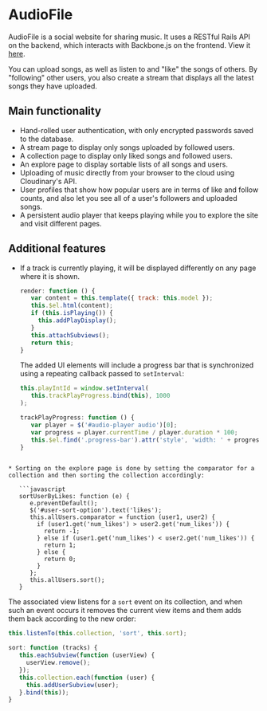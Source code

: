 # AudioFile
AudioFile is a social website for sharing music. It uses a RESTful Rails API on the 
backend, which interacts with Backbone.js on the frontend. View it [here](http://audio-file.us).

You can upload songs, as well as listen to and "like" the songs of others. By
"following" other users, you also create a stream that displays all the latest
songs they have uploaded.

## Main functionality
* Hand-rolled user authentication, with only encrypted passwords saved to the
database.
* A stream page to display only songs uploaded by followed users.
* A collection page to display only liked songs and followed users.
* An explore page to display sortable lists of all songs and users.
* Uploading of music directly from your browser to the cloud using Cloudinary's
API.
* User profiles that show how popular users are in terms of like and follow
counts, and also let you see all of a user's followers and uploaded songs.
* A persistent audio player that keeps playing while you to explore the site and 
visit different pages.

## Additional features
* If a track is currently playing, it will be displayed differently on any page 
where it is shown.

   ```javascript
   render: function () {
      var content = this.template({ track: this.model });
      this.$el.html(content);
      if (this.isPlaying()) {
        this.addPlayDisplay();
      }
      this.attachSubviews();
      return this;
   }
   ```

   The added UI elements will include a progress bar that is synchronized using a
repeating callback passed to `setInterval`:

   ```javascript
   this.playIntId = window.setInterval(
      this.trackPlayProgress.bind(this), 1000
   );
   
   trackPlayProgress: function () {
      var player = $('#audio-player audio')[0];
      var progress = player.currentTime / player.duration * 100;
      this.$el.find('.progress-bar').attr('style', 'width: ' + progress + '%');
   }
```

* Sorting on the explore page is done by setting the comparator for a
collection and then sorting the collection accordingly:

   ```javascript
   sortUserByLikes: function (e) {
      e.preventDefault();
      $('#user-sort-option').text('likes');
      this.allUsers.comparator = function (user1, user2) {
        if (user1.get('num_likes') > user2.get('num_likes')) {
          return -1;
        } else if (user1.get('num_likes') < user2.get('num_likes')) {
          return 1;
        } else {
          return 0;
        }
      };
      this.allUsers.sort();
   }
``` 
   The associated view listens for a `sort` event on its collection, and when
such an event occurs it removes the current view items and them adds them back
according to the new order:

   ```javascript
   this.listenTo(this.collection, 'sort', this.sort);
   
   sort: function (tracks) {
      this.eachSubview(function (userView) {
        userView.remove();
      });
      this.collection.each(function (user) {
        this.addUserSubview(user);
      }.bind(this));
   }
```
